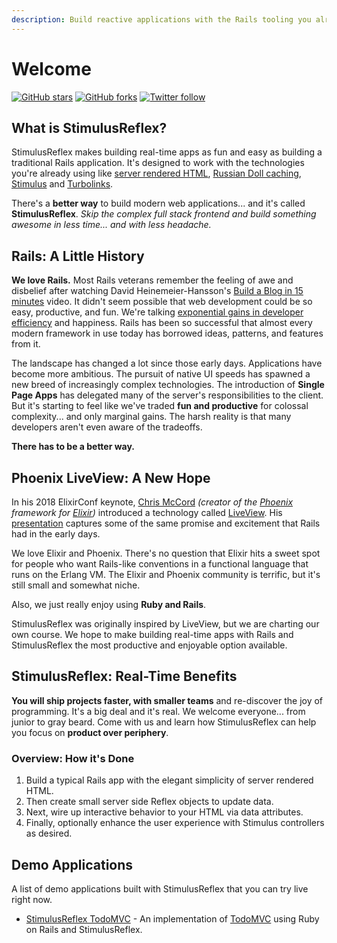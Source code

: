 ```yaml
---
description: Build reactive applications with the Rails tooling you already know and love.
---
```


# Welcome

[![GitHub stars](https://img.shields.io/github/stars/hopsoft/stimulus_reflex?style=social)](https://github.com/hopsoft/stimulus_reflex) [![GitHub forks](https://img.shields.io/github/forks/hopsoft/stimulus_reflex?style=social)](https://github.com/hopsoft/stimulus_reflex) [![Twitter follow](https://img.shields.io/twitter/follow/hopsoft?style=social)](https://twitter.com/hopsoft)

## What is StimulusReflex?

StimulusReflex makes building real-time apps as fun and easy as building a traditional Rails application. It's designed to work with the technologies you're already using like [server rendered HTML](https://guides.rubyonrails.org/action_view_overview.html), [Russian Doll caching](https://edgeguides.rubyonrails.org/caching_with_rails.html#russian-doll-caching), [Stimulus](https://stimulusjs.org/) and [Turbolinks](https://www.youtube.com/watch?v=SWEts0rlezA). 

There's a **better way** to build modern web applications... and it's called **StimulusReflex**. _Skip the complex full stack frontend and build something awesome in less time... and with less headache._

## Rails: A Little History

**We love Rails.** Most Rails veterans remember the feeling of awe and disbelief after watching David Heinemeier-Hansson's [Build a Blog in 15 minutes](https://www.youtube.com/watch?v=Gzj723LkRJY) video. It didn't seem possible that web development could be so easy, productive, and fun. We're talking [exponential gains in developer efficiency](https://www.youtube.com/watch?v=SWEts0rlezA&t=3m23s) and happiness. Rails has been so successful that almost every modern framework in use today has borrowed ideas, patterns, and features from it.

The landscape has changed a lot since those early days. Applications have become more ambitious. The pursuit of native UI speeds has spawned a new breed of increasingly complex technologies. The introduction of **Single Page Apps** has delegated many of the server's responsibilities to the client. But it's starting to feel like we've traded **fun and productive** for colossal complexity... and only marginal gains. The harsh reality is that many developers aren't even aware of the tradeoffs.

**There has to be a better way.**

## Phoenix LiveView: A New Hope

In his 2018 ElixirConf keynote, [Chris McCord](https://twitter.com/chris_mccord) _\(creator of the_ [_Phoenix_](http://www.phoenixframework.org/) _framework for_ [_Elixir_](https://elixir-lang.org/)_\)_ introduced a technology called [LiveView](https://github.com/phoenixframework/phoenix_live_view). His [presentation](https://www.youtube.com/watch?v=8xJzHq8ru0M) captures some of the same promise and excitement that Rails had in the early days.

We love Elixir and Phoenix. There's no question that Elixir hits a sweet spot for people who want Rails-like conventions in a functional language that runs on the Erlang VM. The Elixir and Phoenix community is terrific, but it's still small and somewhat niche.

Also, we just really enjoy using **Ruby and Rails**. 

StimulusReflex was originally inspired by LiveView, but we are charting our own course. We hope to make building real-time apps with Rails and StimulusReflex the most productive and enjoyable option available.

## StimulusReflex: Real-Time Benefits

**You will ship projects faster, with smaller teams** and re-discover the joy of programming. It's a big deal and it's real.  We welcome everyone... from junior to gray beard. Come with us and learn how StimulusReflex can help you focus on **product over periphery**.

### Overview: How it's Done

1. Build a typical Rails app with the elegant simplicity of server rendered HTML.
2. Then create small server side Reflex objects to update data.
3. Next, wire up interactive behavior to your HTML via data attributes.
4. Finally, optionally enhance the user experience with Stimulus controllers as desired.

## Demo Applications

A list of demo applications built with StimulusReflex that you can try live right now.

* [StimulusReflex TodoMVC](http://todomvc.stimulusreflex.com) - An implementation of [TodoMVC](http://todomvc.com/) using Ruby on Rails and StimulusReflex.

